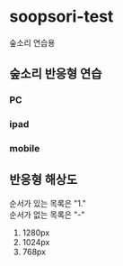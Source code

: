 # soopsori-test
숲소리 연습용

## 숲소리 반응형 연습

### PC
### ipad
### mobile

## 반응형 해상도
순서가 있는 목록은 "1." <br/> 순서가 없는 목록은 "-"
1. 1280px
1. 1024px
1. 768px
